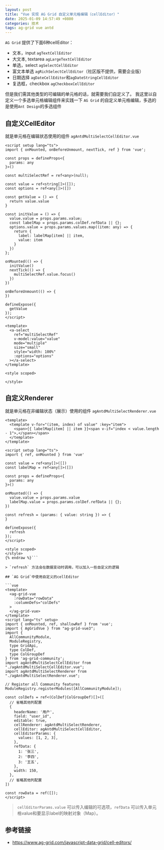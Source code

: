 ```yaml
---
layout: post
title: "Vue 实现 AG Grid 自定义单元格编辑（cellEditor）"
date: 2025-01-09 14:57:49 +0800
categories: 技术
tags: ag-grid vue antd
---
```


`AG Grid` 提供了下面6种cellEditor：

* 文本，input `agTextCellEditor`
* 大文本, textarea `agLargeTextCellEditor`
* 单选，select `agSelectCellEditor`
* 富文本单选 `agRichSelectCellEditor`（社区版不提供，需要企业版）
* 日期选择 `agDateCellEditor`和`agDateStringCellEditor`
* 复选框，checkbox `agCheckboxCellEditor`

但是我们需其他类型的可编辑的单元格的话，就需要我们自定义了。
我这里以自定义一个多选单元格编辑组件来实践一下 `AG Grid` 的自定义单元格编辑，多选的是使用`Ant Design`的多选组件

## 自定义CellEditor

就是单元格在编辑状态使用的组件 `agAntdMultiSelectCellEditor.vue`

```vue
<script setup lang="ts">
import { onMounted, onBeforeUnmount, nextTick, ref } from 'vue';

const props = defineProps<{
  params: any
}>()

const multiSelectRef = ref<any>(null);

const value = ref<string[]>([]);
const options = ref<any[]>([])

const getValue = () => {
  return value.value
}

const initValue = () => {
  value.value = props.params.value;
  const labelMap = props.params.colDef.refData || {};
  options.value = props.params.values.map((item: any) => {
    return {
      label: labelMap[item] || item,
      value: item
    }
  })
};

onMounted(() => {
  initValue()
  nextTick(() => {
    multiSelectRef.value.focus()
  })
})

onBeforeUnmount(() => {
})

defineExpose({
  getValue
});
</script>

<template>
  <a-select
    ref="multiSelectRef"
    v-model:value="value"
    mode="multiple"
    size="small"
    style="width: 100%"
    :options="options"
  ></a-select>
</template>

<style scoped>

</style>
```

## 自定义Renderer

就是单元格在非编辑状态（展示）使用的组件 `agAntdMultiSelectRenderer.vue`

```vue{% raw %}
<template>
  <template v-for="(item, index) of value" :key="item">
    <span>{{ labelMap[item] || item }}<span v-if="index < value.length - 1">,</span></span>
  </template>
</template>

<script setup lang="ts">
import { ref, onMounted } from 'vue'

const value = ref<any[]>([])
const labelMap = ref<any[]>([])

const props = defineProps<{
  params: any
}>()

onMounted(() => {
  value.value = props.params.value
  labelMap.value = props.params.colDef.refData || {};
})

const refresh = (params: { value: string }) => {
}

defineExpose({
  refresh
});
</script>

<style scoped>
</style>
{% endraw %}```

> `refresh` 方法会在数据变动时调用，可以加入一些自定义的逻辑

## `AG Grid`中使用自定义的cellEditor

```vue
<template>
  <ag-grid-vue
    :rowData="rowData"
    :columnDefs="colDefs"
  >
  </ag-grid-vue>
</template>
<script lang="ts" setup>
import { onMounted, ref, shallowRef } from 'vue';
import { AgGridVue } from "ag-grid-vue3";
import { 
  AllCommunityModule, 
  ModuleRegistry, 
  type GridApi, 
  type ColDef, 
  type ColGroupDef 
} from 'ag-grid-community';
import agAntdMultiSelectCellEditor from "./agAntdMultiSelectCellEditor.vue";
import agAntdMultiSelectRenderer from "./agAntdMultiSelectRenderer.vue";

// Register all Community features
ModuleRegistry.registerModules([AllCommunityModule]);

const colDefs = ref<(ColDef|ColGroupDef)[]>([
  // 省略其他列配置
  {
    headerName: '用户',
    field: "user_id",
    editable: true,
    cellRenderer: agAntdMultiSelectRenderer,
    cellEditor: agAntdMultiSelectCellEditor,
    cellEditorParams: {
      values: [1, 2, 3],
    },
    refData: {
      1: '张三',
      2: '李四',
      3: '王五',
    },
    width: 150,
  },
  // 省略其他列配置
])

const rowData = ref([]);
</script>
```

> `cellEditorParams.value` 可以传入编辑的可选项，`refData` 可以传入单元格value和要显示label的映射对象（Map）。

## 参考链接

* <https://www.ag-grid.com/javascript-data-grid/cell-editors/>
